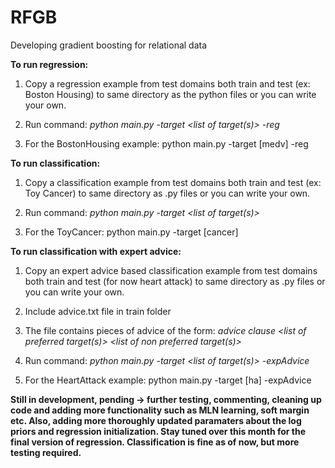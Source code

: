 # RFGB
Developing gradient boosting for relational data


**To run regression:**


1. Copy a regression example from test domains both train and test (ex: Boston Housing) to same directory as the python files or you can write your own.

2. Run command: *python main.py -target <list of target(s)> -reg*

3. For the BostonHousing example: python main.py -target [medv] -reg


**To run classification:**


1. Copy a classification example from test domains both train and test (ex: Toy Cancer) to same directory as .py files or you can write your own.

2. Run command: *python main.py -target <list of target(s)>*

3. For the ToyCancer: python main.py -target [cancer]

**To run classification with expert advice:**

1. Copy an expert advice based classification example from test domains both train and test (for now heart attack) to same directory as .py files or you can write your own.

2. Include advice.txt file in train folder

3. The file contains pieces of advice of the form: *advice clause <list of preferred target(s)> <list of non preferred target(s)>*
  
4. Run command: *python main.py -target <list of target(s)> -expAdvice*
  
5. For the HeartAttack example: python main.py -target [ha] -expAdvice


**Still in development, pending -> further testing, commenting, cleaning up code and adding more functionality such as MLN learning, soft margin etc. Also, adding more thoroughly updated paramaters about the log priors and regression initialization. Stay tuned over this month for the final version of regression. Classification is fine as of now, but more testing required.**
